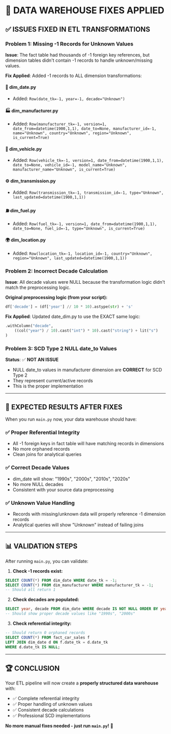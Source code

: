 # 🔧 DATA WAREHOUSE FIXES APPLIED

## ✅ **ISSUES FIXED IN ETL TRANSFORMATIONS**

### **Problem 1: Missing -1 Records for Unknown Values**
**Issue**: The fact table had thousands of -1 foreign key references, but dimension tables didn't contain -1 records to handle unknown/missing values.

**Fix Applied**: Added -1 records to ALL dimension transformations:

#### 📅 **dim_date.py**
- Added: `Row(date_tk=-1, year=-1, decade="Unknown")`

#### 🏭 **dim_manufacturer.py** 
- Added: `Row(manufacturer_tk=-1, version=1, date_from=datetime(1900,1,1), date_to=None, manufacturer_id=-1, name="Unknown", country="Unknown", region="Unknown", is_current=True)`

#### 🚗 **dim_vehicle.py**
- Added: `Row(vehicle_tk=-1, version=1, date_from=datetime(1900,1,1), date_to=None, vehicle_id=-1, model_name="Unknown", manufacturer_name="Unknown", is_current=True)`

#### ⚙️ **dim_transmission.py**
- Added: `Row(transmission_tk=-1, transmission_id=-1, type="Unknown", last_updated=datetime(1900,1,1))`

#### ⛽ **dim_fuel.py**
- Added: `Row(fuel_tk=-1, version=1, date_from=datetime(1900,1,1), date_to=None, fuel_id=-1, type="Unknown", is_current=True)`

#### 🌍 **dim_location.py**
- Added: `Row(location_tk=-1, location_id=-1, country="Unknown", region="Unknown", last_updated=datetime(1900,1,1))`

### **Problem 2: Incorrect Decade Calculation**
**Issue**: All decade values were NULL because the transformation logic didn't match the preprocessing logic.

**Original preprocessing logic (from your script):**
```python
df['decade'] = (df['year'] // 10 * 10).astype(str) + 's'
```

**Fix Applied**: Updated date_dim.py to use the EXACT same logic:
```python
.withColumn("decade", 
    ((col("year") / 10).cast("int") * 10).cast("string") + lit("s")
)
```

### **Problem 3: SCD Type 2 NULL date_to Values**
**Status**: ✅ **NOT AN ISSUE** 
- NULL date_to values in manufacturer dimension are **CORRECT** for SCD Type 2
- They represent current/active records
- This is the proper implementation

---

## 🎯 **EXPECTED RESULTS AFTER FIXES**

When you run `main.py` now, your data warehouse should have:

### ✅ **Proper Referential Integrity**
- All -1 foreign keys in fact table will have matching records in dimensions
- No more orphaned records
- Clean joins for analytical queries

### ✅ **Correct Decade Values**
- dim_date will show: "1990s", "2000s", "2010s", "2020s"
- No more NULL decades
- Consistent with your source data preprocessing

### ✅ **Unknown Value Handling**
- Records with missing/unknown data will properly reference -1 dimension records
- Analytical queries will show "Unknown" instead of failing joins

---

## 📊 **VALIDATION STEPS**

After running `main.py`, you can validate:

1. **Check -1 records exist:**
```sql
SELECT COUNT(*) FROM dim_date WHERE date_tk = -1;
SELECT COUNT(*) FROM dim_manufacturer WHERE manufacturer_tk = -1;
-- Should all return 1
```

2. **Check decades are populated:**
```sql
SELECT year, decade FROM dim_date WHERE decade IS NOT NULL ORDER BY year;
-- Should show proper decade values like "1990s", "2000s"
```

3. **Check referential integrity:**
```sql
-- Should return 0 orphaned records
SELECT COUNT(*) FROM fact_car_sales f 
LEFT JOIN dim_date d ON f.date_tk = d.date_tk 
WHERE d.date_tk IS NULL;
```

---

## 🏆 **CONCLUSION**

Your ETL pipeline will now create a **properly structured data warehouse** with:
- ✅ Complete referential integrity
- ✅ Proper handling of unknown values  
- ✅ Consistent decade calculations
- ✅ Professional SCD implementations

**No more manual fixes needed - just run `main.py`!** 🎉
